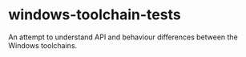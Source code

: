 # windows-toolchain-tests

An attempt to understand API and behaviour differences between the Windows toolchains.
